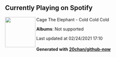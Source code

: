 ## Currently Playing on Spotify

[<img align="left" width="100" src="https://i.scdn.co/image/ab67616d0000b273e7dd69ac32cf313fde62cbad">](https://open.spotify.com/album/0nW0w37lrQ87k7PLZvC4qJ)

Cage The Elephant - Cold Cold Cold

**Albums**: Not supported

Last updated at 02/24/2021 17:10

#### Generated with [20chan/github-now](https://github.com/20chan/github-now)


<!--
**20chan/20chan** is a ✨ _special_ ✨ repository because its `README.md` (this file) appears on your GitHub profile.

Here are some ideas to get you started:

- 🔭 I’m currently working on ...
- 🌱 I’m currently learning ...
- 👯 I’m looking to collaborate on ...
- 🤔 I’m looking for help with ...
- 💬 Ask me about ...
- 📫 How to reach me: ...
- 😄 Pronouns: ...
- ⚡ Fun fact: ...
-->
